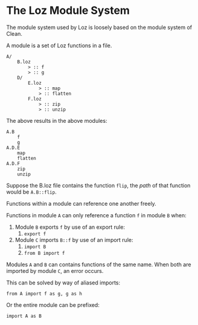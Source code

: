 # The Loz Module System

The module system used by Loz is loosely based on the module system of Clean.

A module is a set of Loz functions in a file.

```text
A/
    B.loz
        > :: f
        > :: g
    D/
        E.loz
            > :: map
            > :: flatten
        F.loz
            > :: zip
            > :: unzip
```
The above results in the above modules:

```
A.B
    f
    g
A.D.E
    map
    flatten
A.D.F
    zip
    unzip
```


Suppose the B.loz file contains the function ```flip```, the _path_ of that function would be ```A.B::flip```.

Functions within a module can reference one another freely.

Functions in module ```A``` can only reference a function ```f``` in module ```B``` when:
1. Module ```B``` exports ```f``` by use of an export rule:
    1. ```export f```
2. Module ```C``` imports ```B::f``` by use of an import rule:
    1. ```import B```
    2. ```from B import f```
    
Modules ```A``` and ```B``` can contains functions of the same name. When both are imported by module ```C```, an error occurs.

This can be solved by way of aliased imports:

```text
from A import f as g, g as h
``` 

Or the entire module can be prefixed:

```text
import A as B
```

